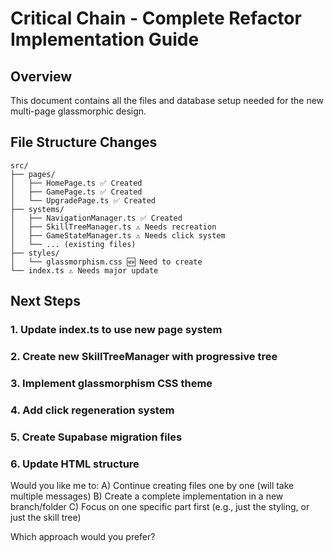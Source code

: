 # Critical Chain - Complete Refactor Implementation Guide

## Overview
This document contains all the files and database setup needed for the new multi-page glassmorphic design.

## File Structure Changes

```
src/
├── pages/
│   ├── HomePage.ts ✅ Created
│   ├── GamePage.ts ✅ Created
│   └── UpgradePage.ts ✅ Created
├── systems/
│   ├── NavigationManager.ts ✅ Created
│   ├── SkillTreeManager.ts ⚠️ Needs recreation
│   ├── GameStateManager.ts ⚠️ Needs click system
│   └── ... (existing files)
├── styles/
│   └── glassmorphism.css 🆕 Need to create
└── index.ts ⚠️ Needs major update
```

## Next Steps

### 1. Update index.ts to use new page system
### 2. Create new SkillTreeManager with progressive tree
### 3. Implement glassmorphism CSS theme
### 4. Add click regeneration system
### 5. Create Supabase migration files
### 6. Update HTML structure

Would you like me to:
A) Continue creating files one by one (will take multiple messages)
B) Create a complete implementation in a new branch/folder
C) Focus on one specific part first (e.g., just the styling, or just the skill tree)

Which approach would you prefer?
